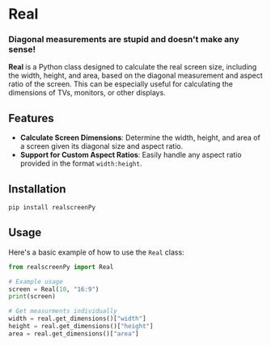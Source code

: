 # Real

### Diagonal measurements are stupid and doesn't make any sense!


**Real** is a Python class designed to calculate the real screen size, including the width, height, and area, based on the diagonal measurement and aspect ratio of the screen. This can be especially useful for calculating the dimensions of TVs, monitors, or other displays.

## Features

- **Calculate Screen Dimensions**: Determine the width, height, and area of a screen given its diagonal size and aspect ratio.
- **Support for Custom Aspect Ratios**: Easily handle any aspect ratio provided in the format `width:height`.

## Installation

```python
pip install realscreenPy
```
## Usage

Here's a basic example of how to use the `Real` class:

```python
from realscreenPy import Real

# Example usage
screen = Real(10, "16:9")
print(screen)

# Get measurments individually
width = real.get_dimensions()["width"]
height = real.get_dimensions()["height"]
area = real.get_dimensions()["area"]
```


